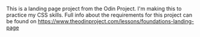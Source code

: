 This is a landing page project from the Odin Project.
I'm making this to practice my CSS skills.
Full info about the requirements for this project can be found on https://www.theodinproject.com/lessons/foundations-landing-page

